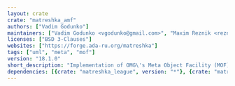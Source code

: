 ```yaml
---
layout: crate
crate: "matreshka_amf"
authors: ["Vadim Godunko"]
maintainers: ["Vadim Godunko <vgodunko@gmail.com>", "Maxim Reznik <reznikmm@gmail.com>"]
licenses: ["BSD 3-Clauses"]
websites: ["https://forge.ada-ru.org/matreshka"]
tags: ["uml", "meta", "mof"]
version: "18.1.0"
short_description: "Implementation of OMG\'s Meta Object Facility (MOF)"
dependencies: [{crate: "matreshka_league", version: "*"}, {crate: "matreshka_xml", version: "*"}]
---
```



